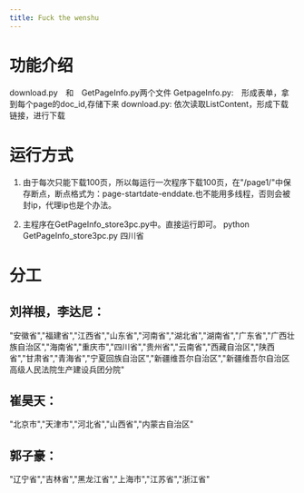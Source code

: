 ```yaml
---
title: Fuck the wenshu
---
```

# 功能介绍
download.py　和　GetPageInfo.py两个文件
GetpageInfo.py:　形成表单，拿到每个page的doc_id,存储下来
download.py: 依次读取ListContent，形成下载链接，进行下载


# 运行方式
1. 由于每次只能下载100页，所以每运行一次程序下载100页，在"/page1/"中保存断点，断点格式为：page-startdate-enddate.也不能用多线程，否则会被封ip，代理ip也是个办法。

2. 主程序在GetPageInfo_store3pc.py中。直接运行即可。
python GetPageInfo_store3pc.py 四川省

# 分工
## 刘祥根，李达尼：
"安徽省","福建省","江西省","山东省","河南省","湖北省","湖南省","广东省","广西壮族自治区","海南省","重庆市","四川省","贵州省","云南省","西藏自治区","陕西省","甘肃省","青海省","宁夏回族自治区","新疆维吾尔自治区","新疆维吾尔自治区高级人民法院生产建设兵团分院"
## 崔昊天：
"北京市","天津市","河北省","山西省","内蒙古自治区"
## 郭子豪：
"辽宁省","吉林省","黑龙江省","上海市","江苏省","浙江省"






